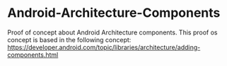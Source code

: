 # Android-Architecture-Components
Proof of concept about Android Architecture components. This proof os concept is based in the following concept: https://developer.android.com/topic/libraries/architecture/adding-components.html
